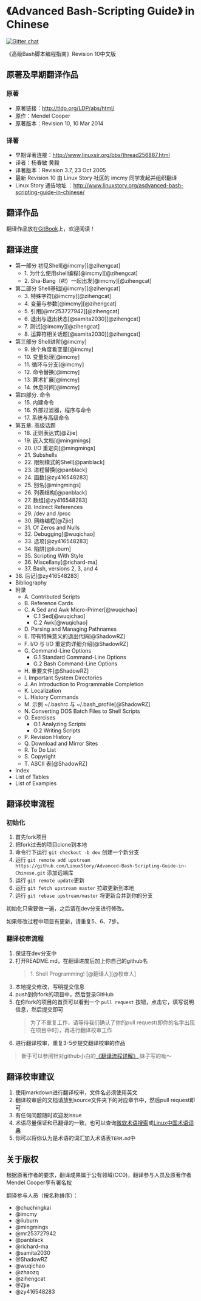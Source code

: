 # 《Advanced Bash-Scripting Guide》 in Chinese

[![Gitter chat](https://badges.gitter.im/gitterHQ/gitter.png)](https://gitter.im/Advanced-Bash-Scripting-Guide-in-Chinese/)

《高级Bash脚本编程指南》Revision 10中文版

## 原著及早期翻译作品

### 原著

- 原著链接：http://tldp.org/LDP/abs/html/
- 原作：Mendel Cooper
- 原著版本：Revision 10, 10 Mar 2014

### 译著

- 早期译著连接：http://www.linuxsir.org/bbs/thread256887.html
- 译者：杨春敏 黄毅
- 译著版本：Revision 3.7, 23 Oct 2005
- 最新 Revision 10 由 Linux Story 社区的 imcmy 同学发起并组织翻译
- Linux Story 通告地址 ：http://www.linuxstory.org/asdvanced-bash-scripting-guide-in-chinese/ 

## 翻译作品

翻译作品放在[GitBook](https://www.gitbook.com/book/linuxstory/advanced-bash-scripting-guide-in-chinese/details)上，欢迎阅读！

## 翻译进度

- 第一部分 初见Shell[@imcmy][@zihengcat]
	- 1\. 为什么使用shell编程[@imcmy][@zihengcat]
	- 2\. Sha-Bang（#!）一起出发[@imcmy][@zihengcat]
- 第二部分 Shell基础[@imcmy][@zihengcat]
	- 3\. 特殊字符[@imcmy][@zihengcat]
	- 4\. 变量与参数[@imcmy][@zihengcat]
	- 5\. 引用[@mr253727942][@zihengcat]
	- 6\. 退出与退出状态[@samita2030][@zihengcat]
	- 7\. 测试[@imcmy][@zihengcat]
	- 8\. 运算符相关话题[@samita2030][@zihengcat]
- 第三部分 Shell进阶[@imcmy]
	- 9\. 换个角度看变量[@imcmy]
	- 10\. 变量处理[@imcmy]
	- 11\. 循环与分支[@imcmy]
	- 12\. 命令替换[@imcmy]
	- 13\. 算术扩展[@imcmy]
	- 14\. 休息时间[@imcmy]
- 第四部分. 命令
	- 15\. 内建命令
	- 16\. 外部过滤器，程序与命令
	- 17\. 系统与高级命令
- 第五章. 高级话题
	- 18\. 正则表达式[@Zjie]
	- 19\. 嵌入文档[@mingmings]
	- 20\. I/O 重定向[@mingmings]
	- 21\. Subshells
	- 22\. 限制模式的Shell[@panblack]
	- 23\. 进程替换[@panblack]
	- 24\. 函数[@zy416548283]
	- 25\. 别名[@mingmings]
	- 26\. 列表结构[@panblack]
	- 27\. 数组[@zy416548283]
	- 28\. Indirect References
	- 29\. /dev and /proc
	- 30\. 网络编程[@Zjie]
	- 31\. Of Zeros and Nulls
	- 32\. Debugging[@wuqichao]
	- 33\. 选项[@zy416548283]
	- 34\. 陷阱[@liuburn]
	- 35\. Scripting With Style
	- 36\. Miscellany[@richard-ma]
	- 37\. Bash, versions 2, 3, and 4
- 38\. 后记[@zy416548283]
- Bibliography
- 附录
	- A\. Contributed Scripts
	- B\. Reference Cards
	- C\. A Sed and Awk Micro-Primer[@wuqichao]
		- C.1 Sed[@wuqichao]
		- C.2 Awk[@wuqichao]
	- D\. Parsing and Managing Pathnames
	- E\. 带有特殊意义的退出代码[@ShadowRZ]
	- F\. I/O 与 I/O 重定向详细介绍[@ShadowRZ]
	- G\. Command-Line Options
		- G.1 Standard Command-Line Options
		- G.2 Bash Command-Line Options
	- H\. 重要文件[@ShadowRZ]
	- I\. Important System Directories
	- J\. An Introduction to Programmable Completion
	- K\. Localization
	- L\. History Commands
	- M\. 示例 ~/.bashrc 与 ~/.bash_profile[@ShadowRZ]
	- N\. Converting DOS Batch Files to Shell Scripts
	- O\. Exercises
		- O.1 Analyzing Scripts
		- O.2 Writing Scripts
	- P\. Revision History
	- Q\. Download and Mirror Sites
	- R\. To Do List
	- S\. Copyright
	- T\. ASCII 表[@ShadowRZ]
- Index
- List of Tables
- List of Examples

## 翻译校审流程

### 初始化

1. 首先fork项目
2. 把fork过去的项目clone到本地
3. 命令行下运行 `git checkout -b dev` 创建一个新分支
4. 运行 `git remote add upstream https://github.com/LinuxStory/Advanced-Bash-Scripting-Guide-in-Chinese.git` 添加远端库
5. 运行 `git remote update`更新
6. 运行 `git fetch upstream master` 拉取更新到本地
7. 运行 `git rebase upstream/master` 将更新合并到你的分支

初始化只需要做一遍，之后请在dev分支进行修改。

如果修改过程中项目有更新，请重复5、6、7步。

### 翻译校审流程

1. 保证在dev分支中
2. 打开README.md，在翻译进度后加上你自己的github名
	> 1\. Shell Programming! [@翻译人][@校审人]
3. 本地提交修改，写明提交信息
4. push到你fork的项目中，然后登录GitHub
5. 在你fork的项目的首页可以看到一个 `pull request` 按钮，点击它，填写说明信息，然后提交即可
	> 为了不重复工作，请等待我们确认了你的pull request(即你的名字出现在项目中时)，再进行翻译校审工作
6. 进行翻译校审，重复3-5步提交翻译校审的作品


> 新手可以参阅针对github小白的[《翻译流程详解》](https://github.com/LinuxStory/Advanced-Bash-Scripting-Guide-in-Chinese/wiki/%E7%BF%BB%E8%AF%91%E6%B5%81%E7%A8%8B%E8%AF%A6%E8%A7%A3),妹子写的呦～

## 翻译校审建议

1. 使用markdown进行翻译校审，文件名必须使用英文
2. 翻译校审后的文档请放到source文件夹下的对应章节中，然后pull request即可
3. 有任何问题随时欢迎发issue
4. 术语尽量保证和已翻译的一致，也可以查询[微软术语搜索](https://www.microsoft.com/zh-cn/language/search)或[Linux中国术语词典](https://github.com/LCTT/TranslateProject/blob/master/Dict.md)
5. 你可以将你认为是术语的词汇加入术语表`TERM.md`中

## 关于版权

根据原著作者的要求，翻译成果属于公有领域(CC0)，翻译参与人员及原著作者Mendel Cooper享有署名权

翻译参与人员（按名称排序）：

- @chuchingkai
- @imcmy
- @liuburn
- @mingmings
- @mr253727942
- @panblack
- @richard-ma
- @samita2030
- @ShadowRZ
- @wuqichao
- @zhaozq
- @zihengcat
- @Zjie
- @zy416548283
